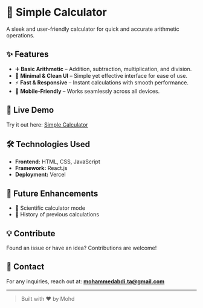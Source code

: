 # 🧮 Simple Calculator

A sleek and user-friendly calculator for quick and accurate arithmetic operations.

## ✨ Features

- ➕ **Basic Arithmetic** – Addition, subtraction, multiplication, and division.
- 🎨 **Minimal & Clean UI** – Simple yet effective interface for ease of use.
- ⚡ **Fast & Responsive** – Instant calculations with smooth performance.
- 📱 **Mobile-Friendly** – Works seamlessly across all devices.

## 🚀 Live Demo

Try it out here: [Simple Calculator](https://simplecalculator-mohd.vercel.app/)

## 🛠️ Technologies Used

- **Frontend:** HTML, CSS, JavaScript
- **Framework:** React.js
- **Deployment:** Vercel


## 🎯 Future Enhancements

- 🔹 Scientific calculator mode
- 🔹 History of previous calculations

## 💡 Contribute

Found an issue or have an idea? Contributions are welcome!

## 📩 Contact

For any inquiries, reach out at: **mohammedabdi.ta@gmail.com**

---

> Built with ❤️ by Mohd
